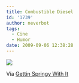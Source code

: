 ```yaml
---
title: Combustible Diesel
id: '1739'
author: neverbot
tags:
  - Cine
  - Humor
date: 2009-09-06 12:38:28
---
```


[![](./tumblr_koqydu57pG1qzxh7to1_500.jpg)](http://springintoaction.tumblr.com/post/168446821/diesel)

Vía [Gettin Springy With It](http://springintoaction.tumblr.com/post/168446821/diesel)